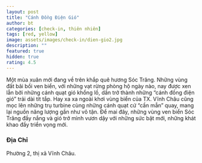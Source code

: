 ```yaml
---
layout: post
title: "Cánh Đồng Điện Gió"
author: bt
categories: [check-in, thiên nhiên]
tags: [red, yellow]
image: assets/images/check-in/dien-gio2.jpg
description: ""
featured: true
hidden: true
rating: 4.5
---
```


Một mùa xuân mới đang về trên khắp quê hương Sóc Trăng. Những vùng đất bãi bồi ven biển, với những vạt rừng phòng hộ ngày nào, nay được xen lẫn bởi những cánh quạt gió khổng lồ, dần trở thành những “cánh đồng điện gió” trải dài tít tắp. Hay xa xa ngoài khơi vùng biển của TX. Vĩnh Châu cũng mọc lên những trụ turbine cùng những cánh quạt cứ “cần mẫn” quay, mang lại nguồn năng lượng gần như vô tận. Để mai đây, những vùng ven biển Sóc Trăng đầy nắng và gió trở mình vươn dậy với những sức bật mới, những khát khao đầy triển vọng mới.

### Địa Chỉ

Phường 2, thị xã Vĩnh Châu.
